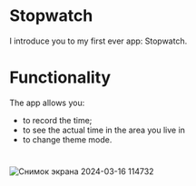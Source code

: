 # Stopwatch
I introduce you to my first ever app: Stopwatch. 
# Functionality
The app allows you:
- to record the time;
- to see the actual time in the area you live in
- to change theme mode.
#
![Снимок экрана 2024-03-16 114732](https://github.com/MaksonX/Stopwatch/assets/100966864/df0964c0-e579-4558-a395-dbc9b9f4a7a8)

